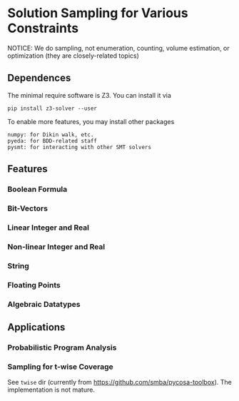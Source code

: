 # Solution Sampling for Various Constraints

NOTICE: We do sampling, not enumeration, counting, volume estimation, or optimization (they are closely-related topics)

## Dependences

The minimal require software is Z3.
You can install it via

`pip install z3-solver --user`

To enable more features, you may install other packages

~~~~
numpy: for Dikin walk, etc.
pyeda: for BDD-related staff
pysmt: for interacting with other SMT solvers
~~~~

## Features

### Boolean Formula

### Bit-Vectors

### Linear Integer and Real

### Non-linear Integer and Real

### String

### Floating Points

### Algebraic Datatypes

## Applications

### Probabilistic Program Analysis

### Sampling for t-wise Coverage

See `twise` dir (currently from https://github.com/smba/pycosa-toolbox).
The implementation is not mature.